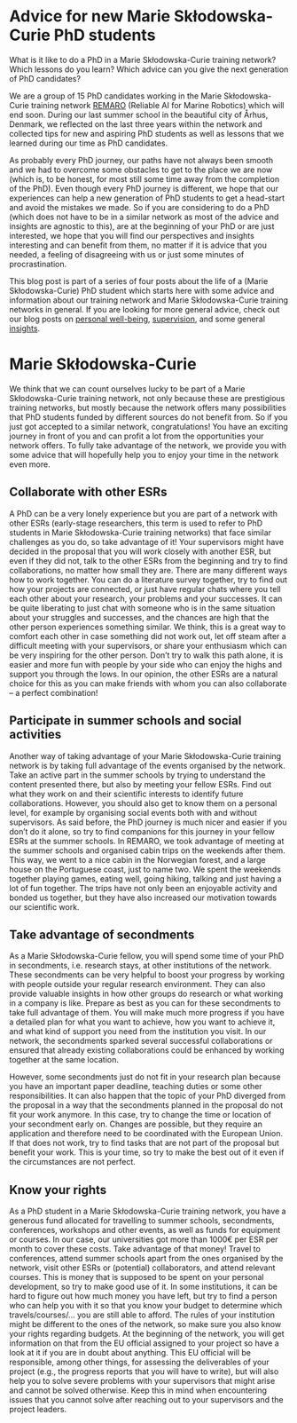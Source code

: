 # Advice for new Marie Skłodowska-Curie PhD students

What is it like to do a PhD in a Marie Skłodowska-Curie training network? Which lessons do you learn? Which advice can you give the next generation of PhD candidates? 

We are a group of 15 PhD candidates working in the Marie Skłodowska-Curie training network [REMARO](https://remaro.eu/) (Reliable AI for Marine Robotics) which will end soon. During our last summer school in the beautiful city of Århus, Denmark, we reflected on the last three years within the network and collected tips for new and aspiring PhD students as well as lessons that we learned during our time as PhD candidates. 

As probably every PhD journey, our paths have not always been smooth and we had to overcome some obstacles to get to the place we are now (which is, to be honest, for most still some time away from the completion of the PhD). Even though every PhD journey is different, we hope that our experiences can help a new generation of PhD students to get a head-start and avoid the mistakes we made. So if you are considering to do a PhD (which does not have to be in a similar network as most of the advice and insights are agnostic to this), are at the beginning of your PhD or are just interested, we hope that you will find our perspectives and insights interesting and can benefit from them, no matter if it is advice that you needed, a feeling of disagreeing with us or just some minutes of procrastination.

This blog post is part of a series of four posts about the life of a (Marie Skłodowska-Curie) PhD student which starts here with some advice and information about our training network and Marie Skłodowska-Curie training networks in general. If you are looking for more general advice, check out our blog posts on [personal well-being](ESR14_15_02_personal.md), [supervision](ESR14_15_03_supervision.md), and some general [insights](ESR14_15_04_insights.md).

# Marie Skłodowska-Curie

We think that we can count ourselves lucky to be part of a Marie Skłodowska-Curie training network, not only because these are prestigious training networks, but mostly because the network offers many possibilities that PhD students funded by different sources do not benefit from. So if you just got accepted to a similar network, congratulations! You have an exciting journey in front of you and can profit a lot from the opportunities your network offers. To fully take advantage of the network, we provide you with some advice that will hopefully help you to enjoy your time in the network even more.

## Collaborate with other ESRs

A PhD can be a very lonely experience but you are part of a network with other ESRs (early-stage researchers, this term is used to refer to PhD students in Marie Skłodowska-Curie training networks) that face similar challenges as you do, so take advantage of it! Your supervisors might have decided in the proposal that you will work closely with another ESR, but even if they did not, talk to the other ESRs from the beginning and try to find collaborations, no matter how small they are. There are many different ways how to work together. You can do a literature survey together, try to find out how your projects are connected, or just have regular chats where you tell each other about your research, your problems and your successes. It can be quite liberating to just chat with someone who is in the same situation about your struggles and successes, and the chances are high that the other person experiences something similar. We think, this is a great way to comfort each other in case something did not work out, let off steam after a difficult meeting with your supervisors, or share your enthusiasm which can be very inspiring for the other person. Don’t try to walk this path alone, it is easier and more fun with people by your side who can enjoy the highs and support you through the lows. In our opinion, the other ESRs are a natural choice for this as you can make friends with whom you can also collaborate – a perfect combination!

## Participate in summer schools and social activities

Another way of taking advantage of your Marie Skłodowska-Curie training network is by taking full advantage of the events organised by the network. Take an active part in the summer schools by trying to understand the content presented there, but also by meeting your fellow ESRs. Find out what they work on and their scientific interests to identify future collaborations. However, you should also get to know them on a personal level, for example by organising social events both with and without supervisors. As said before, the PhD journey is much nicer and easier if you don’t do it alone, so try to find companions for this journey in your fellow ESRs at the summer schools. In REMARO, we took advantage of meeting at the summer schools and organised cabin trips on the weekends after them. This way, we went to a nice cabin in the Norwegian forest, and a large house on the Portuguese coast, just to name two. We spent the weekends together playing games, eating well, going hiking, talking and just having a lot of fun together. The trips have not only been an enjoyable activity and bonded us together, but they have also increased our motivation towards our scientific work.

## Take advantage of secondments

As a Marie Skłodowska-Curie fellow, you will spend some time of your PhD in secondments, i.e. research stays, at other institutions of the network. These secondments can be very helpful to boost your progress by working with people outside your regular research environment. They can also provide valuable insights in how other groups do research or what working in a company is like. Prepare as best as you can for these secondments to take full advantage of them. You will make much more progress if you have a detailed plan for what you want to achieve, how you want to achieve it, and what kind of support you need from the institution you visit. In our network, the secondments sparked several successful collaborations or ensured that already existing collaborations could be enhanced by working together at the same location. 

However, some secondments just do not fit in your research plan because you have an important paper deadline, teaching duties or some other responsibilities. It can also happen that the topic of your PhD diverged from the proposal in a way that the secondments planned in the proposal do not fit your work anymore. In this case, try to change the time or location of your secondment early on. Changes are possible, but they require an application and therefore need to be coordinated with the European Union. If that does not work, try to find tasks that are not part of the proposal but benefit your work. This is your time, so try to make the best out of it even if the circumstances are not perfect.

## Know your rights

As a PhD student in a Marie Skłodowska-Curie training network, you have a generous fund allocated for travelling to summer schools, secondments, conferences, workshops and other events, as well as funds for equipment or courses. In our case, our universities got more than 1000€ per ESR per month to cover these costs. Take advantage of that money! Travel to conferences, attend summer schools apart from the ones organised by the network, visit other ESRs or (potential) collaborators, and attend relevant courses. This is money that is supposed to be spent on your personal development, so try to make good use of it. In some institutions, it can be hard to figure out how much money you have left, but try to find a person who can help you with it so that you know your budget to determine which travels/courses/… you are still able to afford. The rules of your institution might be different to the ones of the network, so make sure you also know your rights regarding budgets. At the beginning of the network, you will get information on that from the EU official assigned to your project so have a look at it if you are in doubt about anything. This EU official will be responsible, among other things, for assessing the deliverables of your project (e.g., the progress reports that you will have to write), but will also help you to solve severe problems with your supervisors that might arise and cannot be solved otherwise. Keep this in mind when encountering issues that you cannot solve after reaching out to your supervisors and the project leaders.